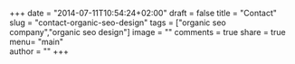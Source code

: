+++ date = "2014-07-11T10:54:24+02:00" 
draft = false 
title = "Contact" 
slug = "contact-organic-seo-design"
tags = ["organic seo company","organic seo design"] 
image = "" 
comments = true	
share = true
menu= "main"	
author = "" 
+++
